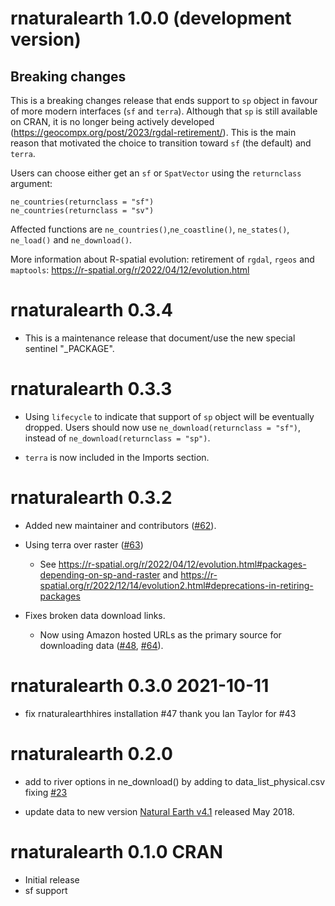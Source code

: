 # rnaturalearth 1.0.0 (development version)

## Breaking changes

This is a breaking changes release that ends support to `sp` object in favour of more modern interfaces (`sf` and `terra`). Although that `sp` is still available on CRAN, it is no longer being actively developed (https://geocompx.org/post/2023/rgdal-retirement/). This is the main reason that motivated the choice to transition toward `sf` (the default) and `terra`.

Users can choose either get an `sf` or `SpatVector` using the `returnclass` argument:

```
ne_countries(returnclass = "sf")
ne_countries(returnclass = "sv")
```

Affected functions are `ne_countries()`,`ne_coastline()`, `ne_states()`, `ne_load()` and `ne_download()`. 


More information about R-spatial evolution: retirement of `rgdal`, `rgeos` and `maptools`: https://r-spatial.org/r/2022/04/12/evolution.html

# rnaturalearth 0.3.4

* This is a maintenance release that document/use the new special sentinel "_PACKAGE".


# rnaturalearth 0.3.3

* Using `lifecycle` to indicate that support of `sp` object will be eventually dropped. Users should now use `ne_download(returnclass = "sf")`, instead of `ne_download(returnclass = "sp")`.

* `terra` is now included in the Imports section.

# rnaturalearth 0.3.2

* Added new maintainer and contributors ([#62](https://github.com/ropensci/rnaturalearth/issues/62)).
  
* Using terra over raster ([#63](https://github.com/ropensci/rnaturalearth/pull/63))
  * See <https://r-spatial.org/r/2022/04/12/evolution.html#packages-depending-on-sp-and-raster> and <https://r-spatial.org/r/2022/12/14/evolution2.html#deprecations-in-retiring-packages>

* Fixes broken data download links.
  * Now using Amazon hosted URLs as the primary source for downloading data ([#48](https://github.com/ropensci/rnaturalearth/issues/48), [#64](https://github.com/ropensci/rnaturalearth/issues/64)).

# rnaturalearth 0.3.0 2021-10-11

* fix rnaturalearthhires installation #47 thank you Ian Taylor for #43

# rnaturalearth 0.2.0

* add to river options in ne_download() by adding to data_list_physical.csv fixing [#23](https://github.com/ropensci/rnaturalearth/issues/23)
  
* update data to new version [Natural Earth v4.1](https://www.naturalearthdata.com/blog/miscellaneous/natural-earth-v4-1-0-release-notes/) released May 2018.

# rnaturalearth 0.1.0  CRAN

* Initial release
* sf support

